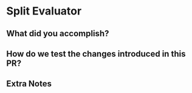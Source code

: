 # Split Evaluator

## What did you accomplish?

## How do we test the changes introduced in this PR?

## Extra Notes
